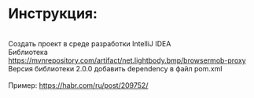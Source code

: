 # Инструкция:
<br>Создать проект в среде разработки IntelliJ IDEA
<br>Библиотека https://mvnrepository.com/artifact/net.lightbody.bmp/browsermob-proxy
<br>Версия библиотеки 2.0.0 добавить dependency в файл pom.xml
<br>
<br>Пример: https://habr.com/ru/post/209752/